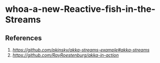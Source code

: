 # whoa-a-new-Reactive-fish-in-the-Streams

## References
1. _https://github.com/pkinsky/akka-streams-example#akka-streams_
2. _https://github.com/RayRoestenburg/akka-in-action_
